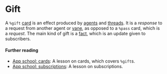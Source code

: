 # Gift

A `%gift` [card](urbit-docs/glossary/card) is an effect produced by [agents](urbit-docs/glossary/agent) and [threads](urbit-docs/glossary/thread). It is a *response* to a request from another agent or [vane](urbit-docs/glossary/vane), as opposed to a `%pass` card, which is a *request*. The main kind of gift is a [fact](urbit-docs/glossary/fact), which is an update given to subscribers.

#### Further reading

- [App school: cards](urbit-docs/courses/app-school/5-cards): A lesson on cards, which covers `%gift`s.
- [App school: subscriptions](urbit-docs/courses/app-school/8-subscriptions): A lesson on subscriptions.
